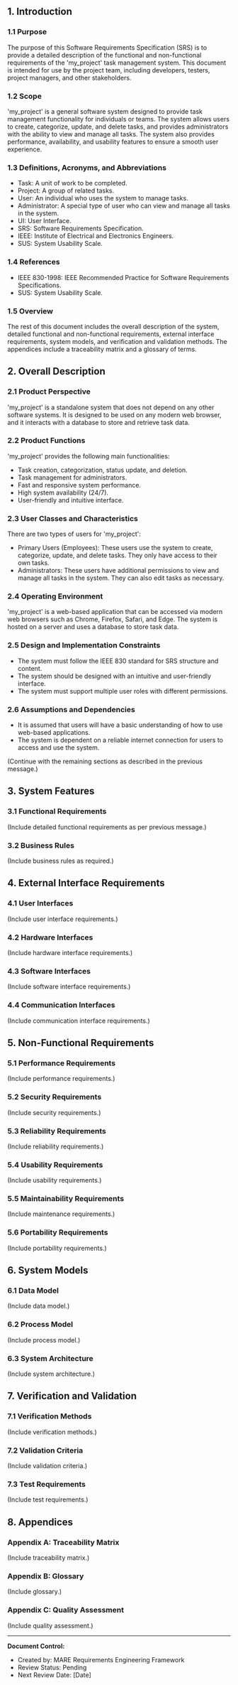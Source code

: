 ## 1. Introduction

### 1.1 Purpose
The purpose of this Software Requirements Specification (SRS) is to provide a detailed description of the functional and non-functional requirements of the 'my_project' task management system. This document is intended for use by the project team, including developers, testers, project managers, and other stakeholders.

### 1.2 Scope
'my_project' is a general software system designed to provide task management functionality for individuals or teams. The system allows users to create, categorize, update, and delete tasks, and provides administrators with the ability to view and manage all tasks. The system also provides performance, availability, and usability features to ensure a smooth user experience.

### 1.3 Definitions, Acronyms, and Abbreviations
- Task: A unit of work to be completed.
- Project: A group of related tasks.
- User: An individual who uses the system to manage tasks.
- Administrator: A special type of user who can view and manage all tasks in the system.
- UI: User Interface.
- SRS: Software Requirements Specification.
- IEEE: Institute of Electrical and Electronics Engineers.
- SUS: System Usability Scale.

### 1.4 References
- IEEE 830-1998: IEEE Recommended Practice for Software Requirements Specifications.
- SUS: System Usability Scale.

### 1.5 Overview
The rest of this document includes the overall description of the system, detailed functional and non-functional requirements, external interface requirements, system models, and verification and validation methods. The appendices include a traceability matrix and a glossary of terms.

## 2. Overall Description

### 2.1 Product Perspective
'my_project' is a standalone system that does not depend on any other software systems. It is designed to be used on any modern web browser, and it interacts with a database to store and retrieve task data.

### 2.2 Product Functions
'my_project' provides the following main functionalities:
- Task creation, categorization, status update, and deletion.
- Task management for administrators.
- Fast and responsive system performance.
- High system availability (24/7).
- User-friendly and intuitive interface.

### 2.3 User Classes and Characteristics
There are two types of users for 'my_project':
- Primary Users (Employees): These users use the system to create, categorize, update, and delete tasks. They only have access to their own tasks.
- Administrators: These users have additional permissions to view and manage all tasks in the system. They can also edit tasks as necessary.

### 2.4 Operating Environment
'my_project' is a web-based application that can be accessed via modern web browsers such as Chrome, Firefox, Safari, and Edge. The system is hosted on a server and uses a database to store task data.

### 2.5 Design and Implementation Constraints
- The system must follow the IEEE 830 standard for SRS structure and content.
- The system should be designed with an intuitive and user-friendly interface.
- The system must support multiple user roles with different permissions.

### 2.6 Assumptions and Dependencies
- It is assumed that users will have a basic understanding of how to use web-based applications.
- The system is dependent on a reliable internet connection for users to access and use the system.

(Continue with the remaining sections as described in the previous message.)

## 3. System Features

### 3.1 Functional Requirements
(Include detailed functional requirements as per previous message.)

### 3.2 Business Rules
(Include business rules as required.)

## 4. External Interface Requirements

### 4.1 User Interfaces
(Include user interface requirements.)

### 4.2 Hardware Interfaces
(Include hardware interface requirements.)

### 4.3 Software Interfaces
(Include software interface requirements.)

### 4.4 Communication Interfaces
(Include communication interface requirements.)

## 5. Non-Functional Requirements

### 5.1 Performance Requirements
(Include performance requirements.)

### 5.2 Security Requirements
(Include security requirements.)

### 5.3 Reliability Requirements
(Include reliability requirements.)

### 5.4 Usability Requirements
(Include usability requirements.)

### 5.5 Maintainability Requirements
(Include maintenance requirements.)

### 5.6 Portability Requirements
(Include portability requirements.)

## 6. System Models

### 6.1 Data Model
(Include data model.)

### 6.2 Process Model
(Include process model.)

### 6.3 System Architecture
(Include system architecture.)

## 7. Verification and Validation

### 7.1 Verification Methods
(Include verification methods.)

### 7.2 Validation Criteria
(Include validation criteria.)

### 7.3 Test Requirements
(Include test requirements.)

## 8. Appendices

### Appendix A: Traceability Matrix
(Include traceability matrix.)

### Appendix B: Glossary
(Include glossary.)

### Appendix C: Quality Assessment
(Include quality assessment.)

---

**Document Control:**
- Created by: MARE Requirements Engineering Framework
- Review Status: Pending
- Next Review Date: [Date]
